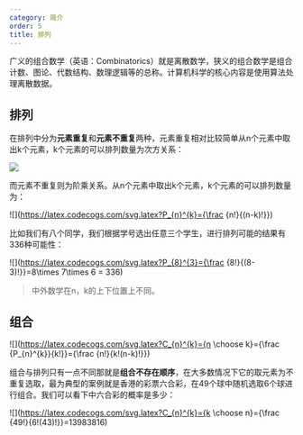 ```yaml
---
category: 简介
order: 5
title: 排列
---
```


广义的组合数学（英语：Combinatorics）就是离散数学，狭义的组合数学是组合计数、图论、代数结构、数理逻辑等的总称。计算机科学的核心内容是使用算法处理离散数据。

## 排列

在排列中分为**元素重复**和**元素不重复**两种，元素重复相对比较简单从n个元素中取出k个元素，k个元素的可以排列数量为次方关系：

![](https://latex.codecogs.com/svg.latex?U_{n}^{k}=n^{k})


而元素不重复则为阶乘关系。从n个元素中取出k个元素，k个元素的可以排列数量为：

![](https://latex.codecogs.com/svg.latex?P_{n}^{k}={\frac {n!}{(n-k)!}})

比如我们有八个同学，我们根据学号选出任意三个学生，进行排列可能的结果有336种可能性：

![](https://latex.codecogs.com/svg.latex?P_{8}^{3}={\frac {8!}{(8-3)!}}=8\times 7\times 6 = 336)

> 中外数学在n，k的上下位置上不同。

## 组合

![](https://latex.codecogs.com/svg.latex?C_{n}^{k}={n \choose k}={\frac {P_{n}^{k}}{k!}}={\frac {n!}{k!(n-k)!}})

组合与排列只有一点不同那就是**组合不存在顺序**，在大多数情况下它的取元素为不重复选取，最为典型的案例就是香港的彩票六合彩，在49个球中随机选取6个球进行组合。我们可以看下中六合彩的概率是多少：

![](https://latex.codecogs.com/svg.latex?C_{n}^{k}={k \choose n}={\frac {49!}{6!(43)!}}=13983816)
